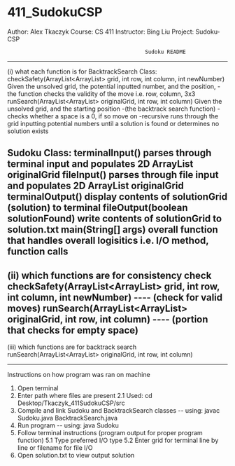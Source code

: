 # 411_SudokuCSP
Author: Alex Tkaczyk
Course: CS 411
Instructor: Bing Liu
Project: Sudoku-CSP

												Sudoku README
--------------------------------------------------------------------------------------------------------------------------------------------------

(i) what each function is for
BacktrackSearch Class:
	checkSafety(ArrayList<ArrayList<Integer>> grid, int row, int column, int newNumber)
		Given the unsolved grid, the potential inputted number, and the position, 
		-the function checks the validity of the move i.e. row, column, 3x3
	runSearch(ArrayList<ArrayList<Integer>> originalGrid, int row, int column)
		Given the unsolved grid, and the starting position
		-(the backtrack search function)
		-checks whether a space is a 0, if so move on
		-recursive runs through the grid inputting potential numbers until a solution is found or determines no solution exists
		
Sudoku Class:
	terminalInput()
		parses through terminal input and populates 2D ArrayList originalGrid
	fileInput()
		parses through file input and populates 2D ArrayList originalGrid
	terminalOutput()
		display contents of solutionGrid (solution) to terminal
	fileOutput(boolean solutionFound)
		write contents of solutionGrid to solution.txt
	main(String[] args)
		overall function that handles overall logisitics i.e. I/O method, function calls
--
(ii) which functions are for consistency check
	checkSafety(ArrayList<ArrayList<Integer>> grid, int row, int column, int newNumber) ---- (check for valid moves)
	runSearch(ArrayList<ArrayList<Integer>> originalGrid, int row, int column) ---- (portion that checks for empty space)
--
(iii) which functions are for backtrack search
	runSearch(ArrayList<ArrayList<Integer>> originalGrid, int row, int column)

--------------------------------------------------------------------------------------------------------------------------------------------------
 Instructions on how program was ran on machine
 1. Open terminal
 2. Enter path where files are present
	2.1 Used: cd Desktop/Tkaczyk_411SudokuCSP/src
 3. Compile and link Sudoku and BacktrackSearch classes -- using: javac Sudoku.java BacktrackSearch.java
 4. Run program -- using: java Sudoku
 5. Follow terminal instructions (program output for proper program function)
 	5.1 Type preferred I/O type
 	5.2 Enter grid for terminal line by line or filename for file I/O
 6. Open solution.txt to view output solution
